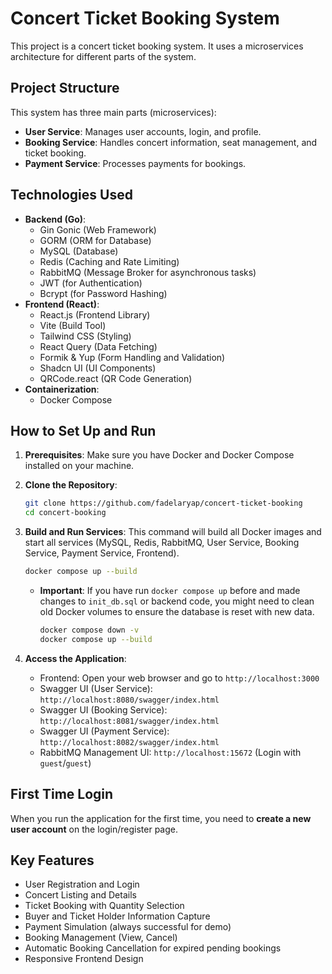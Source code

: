 # Concert Ticket Booking System

This project is a concert ticket booking system. It uses a microservices architecture for different parts of the system.

## Project Structure

This system has three main parts (microservices):

* **User Service**: Manages user accounts, login, and profile.
* **Booking Service**: Handles concert information, seat management, and ticket booking.
* **Payment Service**: Processes payments for bookings.

## Technologies Used

* **Backend (Go)**:
    * Gin Gonic (Web Framework)
    * GORM (ORM for Database)
    * MySQL (Database)
    * Redis (Caching and Rate Limiting)
    * RabbitMQ (Message Broker for asynchronous tasks)
    * JWT (for Authentication)
    * Bcrypt (for Password Hashing)
* **Frontend (React)**:
    * React.js (Frontend Library)
    * Vite (Build Tool)
    * Tailwind CSS (Styling)
    * React Query (Data Fetching)
    * Formik & Yup (Form Handling and Validation)
    * Shadcn UI (UI Components)
    * QRCode.react (QR Code Generation)
* **Containerization**:
    * Docker Compose

## How to Set Up and Run

1.  **Prerequisites**: Make sure you have Docker and Docker Compose installed on your machine.

2.  **Clone the Repository**:
    ```bash
    git clone https://github.com/fadelaryap/concert-ticket-booking
    cd concert-booking
    ```

3.  **Build and Run Services**:
    This command will build all Docker images and start all services (MySQL, Redis, RabbitMQ, User Service, Booking Service, Payment Service, Frontend).
    ```bash
    docker compose up --build
    ```
    * **Important**: If you have run `docker compose up` before and made changes to `init_db.sql` or backend code, you might need to clean old Docker volumes to ensure the database is reset with new data.
        ```bash
        docker compose down -v
        docker compose up --build
        ```

4.  **Access the Application**:
    * Frontend: Open your web browser and go to `http://localhost:3000`
    * Swagger UI (User Service): `http://localhost:8080/swagger/index.html`
    * Swagger UI (Booking Service): `http://localhost:8081/swagger/index.html`
    * Swagger UI (Payment Service): `http://localhost:8082/swagger/index.html`
    * RabbitMQ Management UI: `http://localhost:15672` (Login with `guest`/`guest`)

## First Time Login

When you run the application for the first time, you need to **create a new user account** on the login/register page.

## Key Features

* User Registration and Login
* Concert Listing and Details
* Ticket Booking with Quantity Selection
* Buyer and Ticket Holder Information Capture
* Payment Simulation (always successful for demo)
* Booking Management (View, Cancel)
* Automatic Booking Cancellation for expired pending bookings
* Responsive Frontend Design

